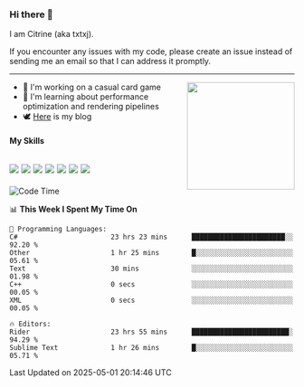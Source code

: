 ### Hi there 👋

I am Citrine (aka txtxj).

If you encounter any issues with my code, please create an issue instead of sending me an email so that I can address it promptly.

---

<img align="right" height="190" src="http://github-profile-summary-cards.vercel.app/api/cards/stats?username=txtxj&theme=vue">

- 🌱 I'm working on a casual card game
- 📖 I'm learning about performance optimization and rendering pipelines
- 🕊️ [Here](https://txtxj.top) is my blog

#### My Skills

![](https://img.shields.io/badge/Unity-000000?logo=unity&logoColor=fff)
![](https://img.shields.io/badge/C%23-239120?logo=csharp&logoColor=fff)
![](https://img.shields.io/badge/Python-3e74a2?logo=python&logoColor=fff)
![](https://img.shields.io/badge/C++-65318e?logo=cplusplus&logoColor=fff)
![](https://img.shields.io/badge/Vue-4FC08D?logo=vuedotjs&logoColor=fff)
![](https://img.shields.io/badge/Blender-f5792a?logo=blender&logoColor=fff)
![](https://img.shields.io/badge/MS%20SQL-cc2927?logo=microsoftsqlserver&logoColor=fff)
---

<!--START_SECTION:waka-->
![Code Time](http://img.shields.io/badge/Code%20Time-2%2C809%20hrs%2024%20mins-blue)

📊 **This Week I Spent My Time On** 

```text
💬 Programming Languages: 
C#                       23 hrs 23 mins      ███████████████████████░░   92.20 % 
Other                    1 hr 25 mins        █░░░░░░░░░░░░░░░░░░░░░░░░   05.61 % 
Text                     30 mins             ░░░░░░░░░░░░░░░░░░░░░░░░░   01.98 % 
C++                      0 secs              ░░░░░░░░░░░░░░░░░░░░░░░░░   00.05 % 
XML                      0 secs              ░░░░░░░░░░░░░░░░░░░░░░░░░   00.05 % 

🔥 Editors: 
Rider                    23 hrs 55 mins      ████████████████████████░   94.29 % 
Sublime Text             1 hr 26 mins        █░░░░░░░░░░░░░░░░░░░░░░░░   05.71 % 
```


 Last Updated on 2025-05-01 20:14:46 UTC
<!--END_SECTION:waka-->
